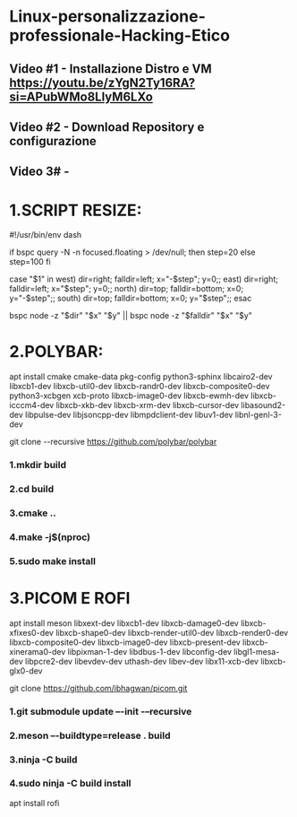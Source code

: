 # Linux-personalizzazione-professionale-Hacking-Etico
## Video #1 - Installazione Distro e VM https://youtu.be/zYgN2Ty16RA?si=APubWMo8LlyM6LXo
## Video #2 - Download Repository e configurazione
## Video 3# - 


# 1.SCRIPT RESIZE:
#!/usr/bin/env dash

if bspc query -N -n focused.floating > /dev/null; then
	step=20
else
	step=100
fi

case "$1" in
	west) dir=right; falldir=left; x="-$step"; y=0;;
	east) dir=right; falldir=left; x="$step"; y=0;;
	north) dir=top; falldir=bottom; x=0; y="-$step";;
	south) dir=top; falldir=bottom; x=0; y="$step";;
esac

bspc node -z "$dir" "$x" "$y" || bspc node -z "$falldir" "$x" "$y"



# 2.POLYBAR:
apt install cmake cmake-data pkg-config python3-sphinx libcairo2-dev libxcb1-dev libxcb-util0-dev libxcb-randr0-dev libxcb-composite0-dev python3-xcbgen xcb-proto libxcb-image0-dev libxcb-ewmh-dev libxcb-icccm4-dev libxcb-xkb-dev libxcb-xrm-dev libxcb-cursor-dev libasound2-dev libpulse-dev libjsoncpp-dev libmpdclient-dev libuv1-dev libnl-genl-3-dev

git clone --recursive https://github.com/polybar/polybar 

### 1.mkdir build
### 2.cd build
### 3.cmake ..
### 4.make -j$(nproc)
### 5.sudo make install



# 3.PICOM E ROFI
apt install meson libxext-dev libxcb1-dev libxcb-damage0-dev libxcb-xfixes0-dev libxcb-shape0-dev libxcb-render-util0-dev libxcb-render0-dev libxcb-composite0-dev libxcb-image0-dev libxcb-present-dev libxcb-xinerama0-dev libpixman-1-dev libdbus-1-dev libconfig-dev libgl1-mesa-dev libpcre2-dev libevdev-dev uthash-dev libev-dev libx11-xcb-dev libxcb-glx0-dev

git clone https://github.com/ibhagwan/picom.git

### 1.git submodule update –-init -–recursive 
### 2.meson –-buildtype=release . build 
### 3.ninja -C build
### 4.sudo ninja -C build install

apt install rofi

